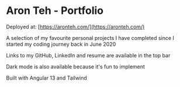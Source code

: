 # Aron Teh - Portfolio

Deployed at: [https://aronteh.com/](https://aronteh.com/)

A selection of my favourite personal projects I have completed since I started my coding journey back in June 2020

Links to my GitHub, LinkedIn and resume are available in the top bar

Dark mode is also available because it's fun to implement

Built with Angular 13 and Tailwind
